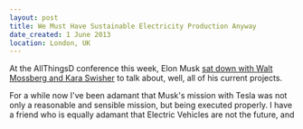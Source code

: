 ```yaml
---
layout: post
title: We Must Have Sustainable Electricity Production Anyway
date_created: 1 June 2013
location: London, UK
---
```


At the AllThingsD conference this week, Elon Musk [sat down with Walt Mossberg and Kara Swisher](http://www.youtube.com/watch?v=UiPO4BUfov8) to talk about, well, all of his current projects.

For a while now I've been adamant that Musk's mission with Tesla was not only a reasonable and sensible mission, but being executed properly. I have a friend who is equally adamant that Electric Vehicles are not the future, and 